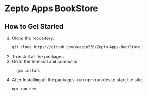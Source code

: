 # Zepto Apps BookStore

## How to Get Started

1. Clone the repository:
   ```bash
   git clone https://github.com/yeasin550/Zepto-Apps-BookStore
2. To install all the packages.
3. Go to the terminal and command
   ```bash
     npm install
4. After Installing all the packages. run npm run dev to start the site.
   ```bash
   npm run dev








